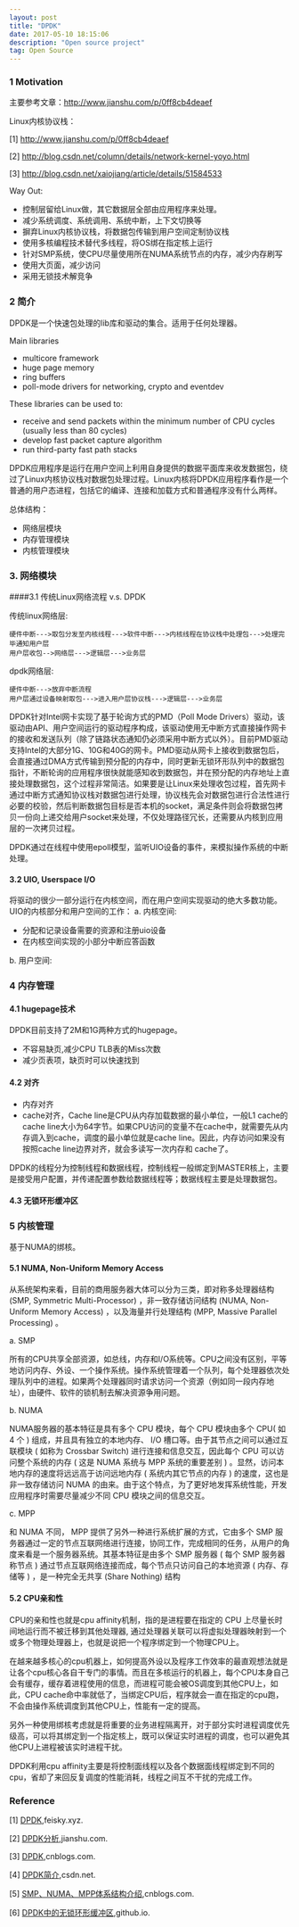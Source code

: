 ```yaml
---
layout: post
title: "DPDK"
date: 2017-05-10 18:15:06 
description: "Open source project"
tag: Open Source
---
```


### 1 Motivation

主要参考文章：http://www.jianshu.com/p/0ff8cb4deaef

Linux内核协议栈：

[1] http://www.jianshu.com/p/0ff8cb4deaef

[2] http://blog.csdn.net/column/details/network-kernel-yoyo.html

[3] http://blog.csdn.net/xaiojiang/article/details/51584533

Way Out:

- 控制层留给Linux做，其它数据层全部由应用程序来处理。
- 减少系统调度、系统调用、系统中断，上下文切换等
- 摒弃Linux内核协议栈，将数据包传输到用户空间定制协议栈
- 使用多核编程技术替代多线程，将OS绑在指定核上运行
- 针对SMP系统，使CPU尽量使用所在NUMA系统节点的内存，减少内存刷写
- 使用大页面，减少访问
- 采用无锁技术解竞争

### 2 简介

DPDK是一个快速包处理的lib库和驱动的集合。适用于任何处理器。

Main libraries

- multicore framework
- huge page memory
- ring buffers
- poll-mode drivers for networking, crypto and eventdev

These libraries can be used to:

- receive and send packets within the minimum number of CPU cycles (usually less than 80 cycles)
- develop fast packet capture algorithm
- run third-party fast path stacks

DPDK应用程序是运行在用户空间上利用自身提供的数据平面库来收发数据包，绕过了Linux内核协议栈对数据包处理过程。Linux内核将DPDK应用程序看作是一个普通的用户态进程，包括它的编译、连接和加载方式和普通程序没有什么两样。

总体结构：

- 网络层模块
- 内存管理模块
- 内核管理模块

### 3. 网络模块

####3.1 传统Linux网络流程 v.s. DPDK

传统linux网络层:

    硬件中断--->取包分发至内核线程--->软件中断--->内核线程在协议栈中处理包--->处理完毕通知用户层
    用户层收包-->网络层--->逻辑层--->业务层

dpdk网络层:

    硬件中断--->放弃中断流程
    用户层通过设备映射取包--->进入用户层协议栈--->逻辑层--->业务层

DPDK针对Intel网卡实现了基于轮询方式的PMD（Poll Mode Drivers）驱动，该驱动由API、用户空间运行的驱动程序构成，该驱动使用无中断方式直接操作网卡的接收和发送队列（除了链路状态通知仍必须采用中断方式以外）。目前PMD驱动支持Intel的大部分1G、10G和40G的网卡。PMD驱动从网卡上接收到数据包后，会直接通过DMA方式传输到预分配的内存中，同时更新无锁环形队列中的数据包指针，不断轮询的应用程序很快就能感知收到数据包，并在预分配的内存地址上直接处理数据包，这个过程非常简洁。如果要是让Linux来处理收包过程，首先网卡通过中断方式通知协议栈对数据包进行处理，协议栈先会对数据包进行合法性进行必要的校验，然后判断数据包目标是否本机的socket，满足条件则会将数据包拷贝一份向上递交给用户socket来处理，不仅处理路径冗长，还需要从内核到应用层的一次拷贝过程。

DPDK通过在线程中使用epoll模型，监听UIO设备的事件，来模拟操作系统的中断处理。

#### 3.2 UIO, Userspace I/O

将驱动的很少一部分运行在内核空间，而在用户空间实现驱动的绝大多数功能。UIO的内核部分和用户空间的工作：
a. 内核空间:

- 分配和记录设备需要的资源和注册uio设备
- 在内核空间实现的小部分中断应答函数

b. 用户空间:


### 4 内存管理

#### 4.1 hugepage技术
DPDK目前支持了2M和1G两种方式的hugepage。

- 不容易缺页,减少CPU TLB表的Miss次数
- 减少页表项，缺页时可以快速找到

#### 4.2 对齐

- 内存对齐
- cache对齐，Cache line是CPU从内存加载数据的最小单位，一般L1 cache的cache line大小为64字节。如果CPU访问的变量不在cache中，就需要先从内存调入到cache，调度的最小单位就是cache line。因此，内存访问如果没有按照cache line边界对齐，就会多读写一次内存和 cache了。

DPDK的线程分为控制线程和数据线程，控制线程一般绑定到MASTER核上，主要是接受用户配置，并传递配置参数给数据线程等；数据线程主要是处理数据包。

#### 4.3 无锁环形缓冲区

### 5 内核管理
基于NUMA的绑核。

#### 5.1 NUMA, Non-Uniform Memory Access
从系统架构来看，目前的商用服务器大体可以分为三类，即对称多处理器结构 (SMP, Symmetric Multi-Processor) ，非一致存储访问结构 (NUMA, Non-Uniform Memory Access) ，以及海量并行处理结构 (MPP, Massive Parallel Processing) 。

a. SMP

所有的CPU共享全部资源，如总线，内存和I/O系统等。CPU之间没有区别，平等地访问内存、外设、一个操作系统。操作系统管理着一个队列，每个处理器依次处理队列中的进程。如果两个处理器同时请求访问一个资源（例如同一段内存地址），由硬件、软件的锁机制去解决资源争用问题。

b. NUMA

NUMA服务器的基本特征是具有多个 CPU 模块，每个 CPU 模块由多个 CPU( 如 4 个 ) 组成，并且具有独立的本地内存、 I/O 槽口等。由于其节点之间可以通过互联模块 ( 如称为 Crossbar Switch) 进行连接和信息交互，因此每个 CPU 可以访问整个系统的内存 ( 这是 NUMA 系统与 MPP 系统的重要差别 ) 。显然，访问本地内存的速度将远远高于访问远地内存 ( 系统内其它节点的内存 ) 的速度，这也是非一致存储访问 NUMA 的由来。由于这个特点，为了更好地发挥系统性能，开发应用程序时需要尽量减少不同 CPU 模块之间的信息交互。

c. MPP

和 NUMA 不同， MPP 提供了另外一种进行系统扩展的方式，它由多个 SMP 服务器通过一定的节点互联网络进行连接，协同工作，完成相同的任务，从用户的角度来看是一个服务器系统。其基本特征是由多个 SMP 服务器 ( 每个 SMP 服务器称节点 ) 通过节点互联网络连接而成，每个节点只访问自己的本地资源 ( 内存、存储等 ) ，是一种完全无共享 (Share Nothing) 结构


#### 5.2 CPU亲和性

CPU的亲和性也就是cpu affinity机制，指的是进程要在指定的 CPU 上尽量长时间地运行而不被迁移到其他处理器, 通过处理器关联可以将虚拟处理器映射到一个或多个物理处理器上，也就是说把一个程序绑定到一个物理CPU上。

在越来越多核心的cpu机器上，如何提高外设以及程序工作效率的最直观想法就是让各个cpu核心各自干专门的事情。而且在多核运行的机器上，每个CPU本身自己会有缓存，缓存着进程使用的信息，而进程可能会被OS调度到其他CPU上，如此，CPU cache命中率就低了，当绑定CPU后，程序就会一直在指定的cpu跑，不会由操作系统调度到其他CPU上，性能有一定的提高。

另外一种使用绑核考虑就是将重要的业务进程隔离开，对于部分实时进程调度优先级高，可以将其绑定到一个指定核上，既可以保证实时进程的调度，也可以避免其他CPU上进程被该实时进程干扰。

DPDK利用cpu affinity主要是将控制面线程以及各个数据面线程绑定到不同的cpu，省却了来回反复调度的性能消耗，线程之间互不干扰的完成工作。




### Reference

[1] [DPDK](http://feisky.xyz/sdn/dpdk/),feisky.xyz.

[2] [DPDK分析](http://www.jianshu.com/p/0ff8cb4deaef%20%20),jianshu.com.

[3] [DPDK](http://www.cnblogs.com/MerlinJ/tag/DPDK/),cnblogs.com.

[4] [DPDK简介](http://blog.csdn.net/divlee130/article/category/5634039),csdn.net.

[5] [SMP、NUMA、MPP体系结构介绍](http://www.cnblogs.com/yubo/archive/2010/04/23/1718810.html),cnblogs.com.

[6] [DPDK中的无锁环形缓冲区](https://titenwang.github.io/2016/11/20/dpdk-ring-buffer/),github.io.
